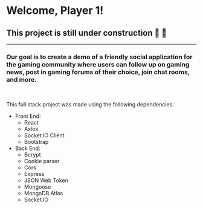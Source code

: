 # Welcome, Player 1!

## This project is still under construction 🚧 🚧 

<hr>

### Our goal is to create a demo of a friendly social application for the gaming community where users can follow up on gaming news, post in gaming forums of their choice, join chat rooms, and more. 

<br>

This full stack project was made using the following dependencies:
- Front End:
  - React
  - Axios
  - Socket.IO Client
  - Bootstrap
- Back End:
  - Bcrypt
  - Cookie parser
  - Cors
  - Express
  - JSON Web Token
  - Mongoose
  - MongoDB Atlas 
  - Socket.IO

